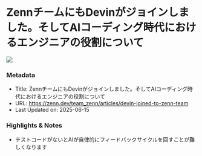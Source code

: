 # ZennチームにもDevinがジョインしました。そしてAIコーディング時代におけるエンジニアの役割について

![](https://res.cloudinary.com/zenn/image/upload/s--EyCfu5tR--/c_fit%2Cg_north_west%2Cl_text:notosansjp-medium.otf_55:Zenn%25E3%2583%2581%25E3%2583%25BC%25E3%2583%25A0%25E3%2581%25AB%25E3%2582%2582Devin%25E3%2581%258C%25E3%2582%25B8%25E3%2583%25A7%25E3%2582%25A4%25E3%2583%25B3%25E3%2581%2597%25E3%2581%25BE%25E3%2581%2597%25E3%2581%259F%25E3%2580%2582%25E3%2581%259D%25E3%2581%2597%25E3%2581%25A6AI%25E3%2582%25B3%25E3%2583%25BC%25E3%2583%2587%25E3%2582%25A3%25E3%2583%25B3%25E3%2582%25B0%25E6%2599%2582%25E4%25BB%25A3%25E3%2581%25AB%25E3%2581%258A%25E3%2581%2591%25E3%2582%258B%25E3%2582%25A8%25E3%2583%25B3%25E3%2582%25B8%25E3%2583%258B%25E3%2582%25A2%25E3%2581%25AE%25E5%25BD%25B9%25E5%2589%25B2%25E3%2581%25AB%25E3%2581%25A4%25E3%2581%2584%25E3%2581%25A6%2Cw_1010%2Cx_90%2Cy_100/g_south_west%2Cl_text:notosansjp-medium.otf_34:dyoshikawa%2Cx_220%2Cy_108/bo_3px_solid_rgb:d6e3ed%2Cg_south_west%2Ch_90%2Cl_fetch:aHR0cHM6Ly9zdG9yYWdlLmdvb2dsZWFwaXMuY29tL3plbm4tdXNlci11cGxvYWQvYXZhdGFyLzYzOTk2NzhlNmIuanBlZw==%2Cr_20%2Cw_90%2Cx_92%2Cy_102/g_south_west%2Ch_34%2Cl_default:og-publication-pro-mark-xcosax%2Cw_34%2Cx_217%2Cy_158/co_rgb:6e7b85%2Cg_south_west%2Cl_text:notosansjp-medium.otf_30:Zenn%2520Tech%2520Blog%2Cx_255%2Cy_160/bo_4px_solid_white%2Cg_south_west%2Ch_50%2Cl_fetch:aHR0cHM6Ly9zdG9yYWdlLmdvb2dsZWFwaXMuY29tL3plbm4tdXNlci11cGxvYWQvYXZhdGFyLzNmN2M2YzVmZTIuanBlZw==%2Cr_max%2Cw_50%2Cx_139%2Cy_84/v1627283836/default/og-base-w1200-v2.png)

### Metadata

- Title: ZennチームにもDevinがジョインしました。そしてAIコーディング時代におけるエンジニアの役割について
- URL: https://zenn.dev/team_zenn/articles/devin-joined-to-zenn-team
- Last Updated on: 2025-06-15



### Highlights & Notes

- テストコードがないとAIが自律的にフィードバックサイクルを回すことが難しくなります
